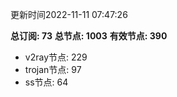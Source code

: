 更新时间2022-11-11 07:47:26

**总订阅: 73**
**总节点: 1003**
**有效节点: 390**
- v2ray节点: 229
- trojan节点: 97
- ss节点: 64
